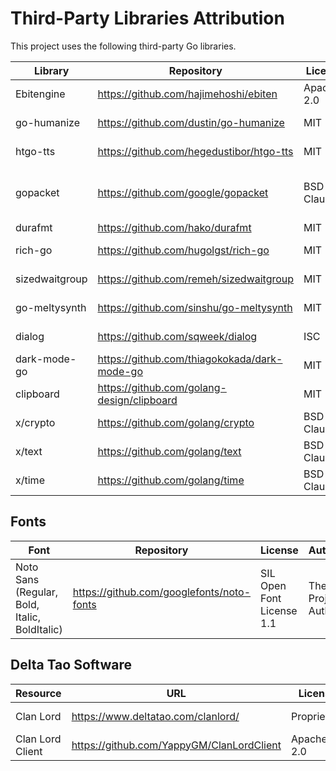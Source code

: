 # Third-Party Libraries Attribution

This project uses the following third-party Go libraries.

| Library | Repository | License | Author(s) |
| --- | --- | --- | --- |
| Ebitengine | https://github.com/hajimehoshi/ebiten | Apache-2.0 | Hajime Hoshi |
| go-humanize | https://github.com/dustin/go-humanize | MIT | Dustin Sallings |
| htgo-tts | https://github.com/hegedustibor/htgo-tts | MIT | Tibor Hegedus |
| gopacket | https://github.com/google/gopacket | BSD-3-Clause | Google, Inc.; Andreas Krennmair |
| durafmt | https://github.com/hako/durafmt | MIT | Wesley Hill |
| rich-go | https://github.com/hugolgst/rich-go | MIT | Hugo Lageneste |
| sizedwaitgroup | https://github.com/remeh/sizedwaitgroup | MIT | Rémy Mathieu |
| go-meltysynth | https://github.com/sinshu/go-meltysynth | MIT | Nobuaki Tanaka |
| dialog | https://github.com/sqweek/dialog | ISC | sqweek and contributors |
| dark-mode-go | https://github.com/thiagokokada/dark-mode-go | MIT | Thiago Kenji Okada |
| clipboard | https://github.com/golang-design/clipboard | MIT | Changkun Ou |
| x/crypto | https://github.com/golang/crypto | BSD-3-Clause | The Go Authors |
| x/text | https://github.com/golang/text | BSD-3-Clause | The Go Authors |
| x/time | https://github.com/golang/time | BSD-3-Clause | The Go Authors |

## Fonts

| Font | Repository | License | Author(s) |
| --- | --- | --- | --- |
| Noto Sans (Regular, Bold, Italic, BoldItalic) | https://github.com/googlefonts/noto-fonts | SIL Open Font License 1.1 | The Noto Project Authors |

## Delta Tao Software

| Resource | URL | License | Author(s) |
| --- | --- | --- | --- |
| Clan Lord | https://www.deltatao.com/clanlord/ | Proprietary | Delta Tao Software |
| Clan Lord Client | https://github.com/YappyGM/ClanLordClient | Apache-2.0 | Delta Tao Software |


